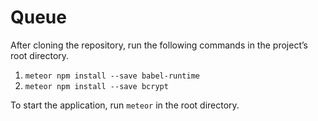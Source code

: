 # Queue
After cloning the repository, run the following commands in the project’s root directory.
1. `meteor npm install --save babel-runtime`
2. `meteor npm install --save bcrypt`

To start the application, run `meteor` in the root directory.
